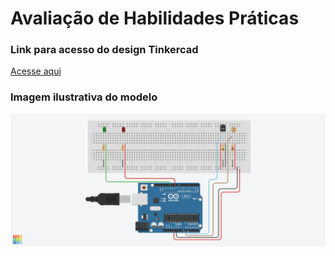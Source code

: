 # Avaliação de Habilidades Práticas

### Link para acesso do design Tinkercad

[Acesse aqui](https://www.tinkercad.com/things/2ksoUhZ97tT-monitoramentoambiental/editel?returnTo=https%3A%2F%2Fwww.tinkercad.com%2Fdashboard&sharecode=65oseMVcBV8W66gVjaV0ULRP7Y7YfK2E3UDvZ_Znegw)

### Imagem ilustrativa do modelo

![](monitoramento_ambiental.png)


